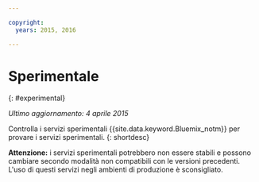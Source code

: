 ```yaml
---

copyright:
  years: 2015, 2016

---
```


# Sperimentale
{: #experimental}

*Ultimo aggiornamento: 4 aprile 2015*

Controlla i servizi sperimentali {{site.data.keyword.Bluemix_notm}} per provare i servizi sperimentali.
{: shortdesc} 



**Attenzione:** i servizi sperimentali potrebbero non essere stabili e possono cambiare secondo modalità non compatibili con le versioni precedenti. L'uso di questi servizi negli ambienti di produzione è sconsigliato. 

